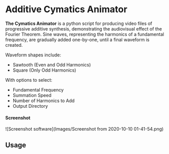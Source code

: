 Additive Cymatics Animator
======
**The Cymatics Animator** is a python script for producing video files of progressive additive synthesis, demonstrating the audiovisual effect of the Fourier Theorem. Sine waves, representing the harmonics of a fundamental frequency, are gradually added one-by-one, until a final waveform is created. 

Waveform shapes include:
- Sawtooth (Even and Odd Harmonics)
- Square (Only Odd Harmonics)

With options to select:
- Fundamental Frequency
- Summation Speed
- Number of Harmonics to Add
- Output Directory


#### Screenshot
![Screenshot software](Images/Screenshot from 2020-10-10 01-41-54.png)

## Usage
```$ git clone https://github.com/username/software-project.git
